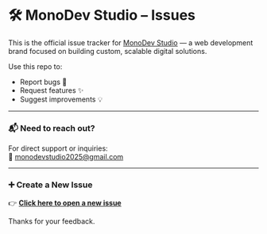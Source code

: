 # 🛠️ MonoDev Studio – Issues

This is the official issue tracker for [MonoDev Studio](https://monodevstudio.vercel.app) — a web development brand focused on building custom, scalable digital solutions.

Use this repo to:
- Report bugs 🐞  
- Request features ✨  
- Suggest improvements 💡  

---

### 📬 Need to reach out?

For direct support or inquiries:  
📧 monodevstudio2025@gmail.com  

---

### ➕ Create a New Issue

👉 [**Click here to open a new issue**](../../issues/new)

Thanks for your feedback.
